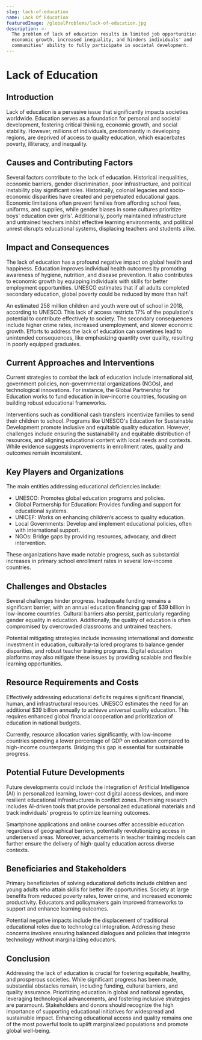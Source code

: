 ```yaml
---
slug: lack-of-education
name: Lack Of Education
featuredImage: /globalProblems/lack-of-education.jpg
description: >-
  The problem of lack of education results in limited job opportunities, lower
  economic growth, increased inequality, and hinders individuals' and
  communities' ability to fully participate in societal development.
---
```

# Lack of Education

## Introduction
Lack of education is a pervasive issue that significantly impacts societies worldwide. Education serves as a foundation for personal and societal development, fostering critical thinking, economic growth, and social stability. However, millions of individuals, predominantly in developing regions, are deprived of access to quality education, which exacerbates poverty, illiteracy, and inequality.

## Causes and Contributing Factors
Several factors contribute to the lack of education. Historical inequalities, economic barriers, gender discrimination, poor infrastructure, and political instability play significant roles. Historically, colonial legacies and socio-economic disparities have created and perpetuated educational gaps. Economic limitations often prevent families from affording school fees, uniforms, and supplies, while gender biases in some cultures prioritize boys' education over girls'. Additionally, poorly maintained infrastructure and untrained teachers inhibit effective learning environments, and political unrest disrupts educational systems, displacing teachers and students alike.

## Impact and Consequences
The lack of education has a profound negative impact on global health and happiness. Education improves individual health outcomes by promoting awareness of hygiene, nutrition, and disease prevention. It also contributes to economic growth by equipping individuals with skills for better employment opportunities. UNESCO estimates that if all adults completed secondary education, global poverty could be reduced by more than half.

An estimated 258 million children and youth were out of school in 2018, according to UNESCO. This lack of access restricts 17% of the population's potential to contribute effectively to society. The secondary consequences include higher crime rates, increased unemployment, and slower economic growth. Efforts to address the lack of education can sometimes lead to unintended consequences, like emphasizing quantity over quality, resulting in poorly equipped graduates.

## Current Approaches and Interventions
Current strategies to combat the lack of education include international aid, government policies, non-governmental organizations (NGOs), and technological innovations. For instance, the Global Partnership for Education works to fund education in low-income countries, focusing on building robust educational frameworks.

Interventions such as conditional cash transfers incentivize families to send their children to school. Programs like UNESCO's Education for Sustainable Development promote inclusive and equitable quality education. However, challenges include ensuring the sustainability and equitable distribution of resources, and aligning educational content with local needs and contexts. While evidence suggests improvements in enrollment rates, quality and outcomes remain inconsistent.

## Key Players and Organizations
The main entities addressing educational deficiencies include:
- UNESCO: Promotes global education programs and policies.
- Global Partnership for Education: Provides funding and support for educational systems.
- UNICEF: Works on enhancing children’s access to quality education.
- Local Governments: Develop and implement educational policies, often with international support.
- NGOs: Bridge gaps by providing resources, advocacy, and direct intervention.

These organizations have made notable progress, such as substantial increases in primary school enrollment rates in several low-income countries.

## Challenges and Obstacles
Several challenges hinder progress. Inadequate funding remains a significant barrier, with an annual education financing gap of $39 billion in low-income countries. Cultural barriers also persist, particularly regarding gender equality in education. Additionally, the quality of education is often compromised by overcrowded classrooms and untrained teachers.

Potential mitigating strategies include increasing international and domestic investment in education, culturally-tailored programs to balance gender disparities, and robust teacher training programs. Digital education platforms may also mitigate these issues by providing scalable and flexible learning opportunities.

## Resource Requirements and Costs
Effectively addressing educational deficits requires significant financial, human, and infrastructural resources. UNESCO estimates the need for an additional $39 billion annually to achieve universal quality education. This requires enhanced global financial cooperation and prioritization of education in national budgets.

Currently, resource allocation varies significantly, with low-income countries spending a lower percentage of GDP on education compared to high-income counterparts. Bridging this gap is essential for sustainable progress.

## Potential Future Developments
Future developments could include the integration of Artificial Intelligence (AI) in personalized learning, lower-cost digital access devices, and more resilient educational infrastructures in conflict zones. Promising research includes AI-driven tools that provide personalized educational materials and track individuals' progress to optimize learning outcomes.

Smartphone applications and online courses offer accessible education regardless of geographical barriers, potentially revolutionizing access in underserved areas. Moreover, advancements in teacher training models can further ensure the delivery of high-quality education across diverse contexts.

## Beneficiaries and Stakeholders
Primary beneficiaries of solving educational deficits include children and young adults who attain skills for better life opportunities. Society at large benefits from reduced poverty rates, lower crime, and increased economic productivity. Educators and policymakers gain improved frameworks to support and enhance learning outcomes.

Potential negative impacts include the displacement of traditional educational roles due to technological integration. Addressing these concerns involves ensuring balanced dialogues and policies that integrate technology without marginalizing educators.

## Conclusion
Addressing the lack of education is crucial for fostering equitable, healthy, and prosperous societies. While significant progress has been made, substantial obstacles remain, including funding, cultural barriers, and quality assurance. Prioritizing education in global and national agendas, leveraging technological advancements, and fostering inclusive strategies are paramount. Stakeholders and donors should recognize the high importance of supporting educational initiatives for widespread and sustainable impact. Enhancing educational access and quality remains one of the most powerful tools to uplift marginalized populations and promote global well-being.
